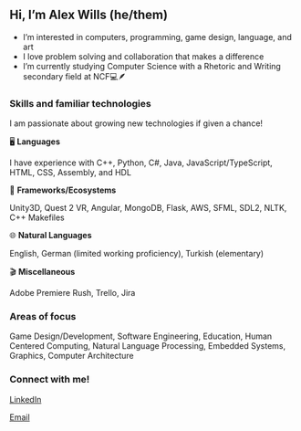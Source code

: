 ## Hi, I’m Alex Wills (he/them)
- I’m interested in computers, programming, game design, language, and art
- I love problem solving and collaboration that makes a difference
- I’m currently studying Computer Science with a Rhetoric and Writing secondary field at NCF💻🪶

### Skills and familiar technologies
I am passionate about growing new technologies if given a chance!

🖥️ **Languages** 

I have experience with C++, Python, C#, Java, JavaScript/TypeScript, HTML, CSS, Assembly, and HDL

🌿 **Frameworks/Ecosystems**

Unity3D, Quest 2 VR, Angular, MongoDB, Flask, AWS, SFML, SDL2, NLTK, C++ Makefiles

🌐 **Natural Languages**

English, German (limited working proficiency), Turkish (elementary)

🎬 **Miscellaneous**

Adobe Premiere Rush, Trello, Jira


### Areas of focus

Game Design/Development, Software Engineering, Education, Human Centered Computing, Natural Language Processing, Embedded Systems, Graphics, Computer Architecture

### Connect with me!
[LinkedIn](https://www.linkedin.com/in/alexanderwills37/)

[Email](mailto:alexanderwills37@gmail.com)

<!---
AlexWills37/AlexWills37 is a ✨ special ✨ repository because its `README.md` (this file) appears on your GitHub profile.
You can click the Preview link to take a look at your changes.
--->
